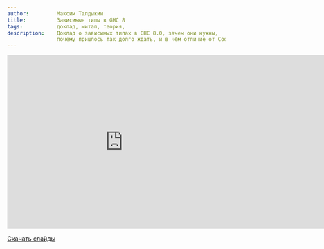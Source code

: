 ```yaml
---
author:         Максим Талдыкин
title:          Зависимые типы в GHC 8
tags:           доклад, митап, теория,
description:    Доклад о зависимых типах в GHC 8.0, зачем они нужны,
                почему пришлось так долго ждать, и в чём отличие от Coq и Idris.
---
```


<nobr><iframe
width="533" height="400"
src="https://www.youtube.com/embed/jww3gZwiE78"
frameborder="0" allowfullscreen></iframe><iframe
src="https://www.slideshare.net/slideshow/embed_code/key/KV6ZYkgCQNADr7"
width="476" height="400"
frameborder="0" marginwidth="0" marginheight="0" scrolling="no"
allowfullscreen></iframe></nobr>

[Скачать слайды](/files/meetup-2015-winter/3_ghc8.pdf)
